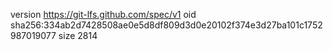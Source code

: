version https://git-lfs.github.com/spec/v1
oid sha256:334ab2d7428508ae0e5d8df809d3d0e20102f374e3d27ba101c1752987019077
size 2814
